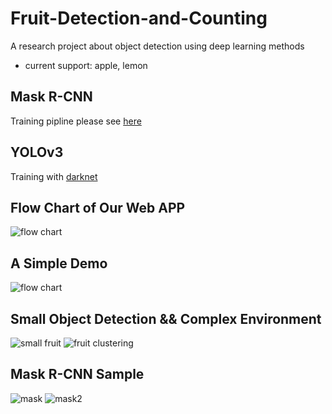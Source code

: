 # Fruit-Detection-and-Counting
A research project about object detection using deep learning methods
- current support: apple, lemon
## Mask R-CNN
Training pipline please see [here](https://github.com/HaochenQ/Fruit-Recognition-and-Counting/blob/master/maskrcnn_train.ipynb)
## YOLOv3
Training with [darknet](https://github.com/pjreddie/darknet)
## Flow Chart of Our Web APP
![flow chart](https://github.com/HaochenQ/Fruit-Recognition-and-Counting/blob/master/Screen%20Shot%202020-02-25%20at%2010.09.46%20pm.png)
## A Simple Demo
![flow chart](https://github.com/HaochenQ/Fruit-Recognition-and-Counting/blob/master/web-app/Screen%20Shot%202020-02-24%20at%201.48.41%20pm.png)
## Small Object Detection && Complex Environment
![small fruit](https://github.com/HaochenQ/Fruit-Recognition-and-Counting/blob/master/web-app/Screen%20Shot%202020-02-25%20at%2010.19.50%20pm.png)
![fruit clustering](https://github.com/HaochenQ/Fruit-Recognition-and-Counting/blob/master/web-app/Screen%20Shot%202020-02-25%20at%2010.07.58%20pm.png)
## Mask R-CNN Sample
![mask](https://github.com/HaochenQ/Fruit-Recognition-and-Counting/blob/master/web-app/lemon.png)
![mask2](https://github.com/HaochenQ/Fruit-Recognition-and-Counting/blob/master/web-app/Mask_sample.png)
